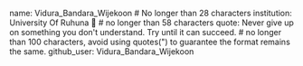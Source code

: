 name: Vidura_Bandara_Wijekoon # No longer than 28 characters
institution: University Of Ruhuna 🚩 # no longer than 58 characters
quote: Never give up on something you don't understand. Try until it can succeed. # no longer than 100 characters, avoid using quotes(") to guarantee the format remains the same.
github_user: Vidura_Bandara_Wijekoon
